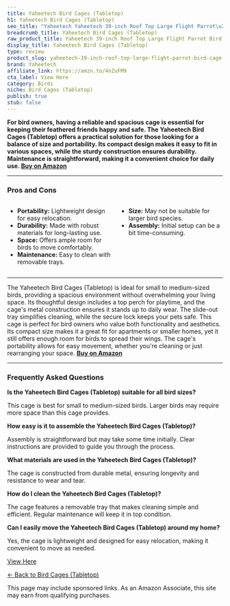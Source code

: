 ```yaml
---
title: Yaheetech Bird Cages (Tabletop)
h1: Yaheetech Bird Cages (Tabletop)
seo_title: "Yaheetech Yaheetech 39-inch Roof Top Large Flight Parrot\u2026"
breadcrumb_title: Yaheetech Bird Cages (Tabletop)
raw_product_title: Yaheetech 39-inch Roof Top Large Flight Parrot Bird Cage
display_title: Yaheetech Bird Cages (Tabletop)
type: review
product_slug: yaheetech-39-inch-roof-top-large-flight-parrot-bird-cage
brand: Yaheetech
affiliate_link: https://amzn.to/4nZuFM9
cta_label: View Here
category: Birds
niche: Bird Cages (Tabletop)
publish: true
stub: false
---
```


<div id="intro" class="full-width">
  <p><strong>For bird owners, having a reliable and spacious cage is essential for keeping their feathered friends happy and safe. The Yaheetech Bird Cages (Tabletop) offers a practical solution for those looking for a balance of size and portability. Its compact design makes it easy to fit in various spaces, while the sturdy construction ensures durability. Maintenance is straightforward, making it a convenient choice for daily use. <a href="https://amzn.to/4nZuFM9" rel="nofollow sponsored noopener" target="_blank"><strong>Buy on Amazon</strong></a></strong></p>
</div>

<hr />
<h3 id="pros-cons">Pros and Cons</h3>
<div class="pc-grid" style="display:grid;grid-template-columns:1fr 1fr;gap:16px;">
  <ul>
    <li><strong>Portability:</strong> Lightweight design for easy relocation.</li>
    <li><strong>Durability:</strong> Made with robust materials for long-lasting use.</li>
    <li><strong>Space:</strong> Offers ample room for birds to move comfortably.</li>
    <li><strong>Maintenance:</strong> Easy to clean with removable trays.</li>
  </ul>
  <ul>
    <li><strong>Size:</strong> May not be suitable for larger bird species.</li>
    <li><strong>Assembly:</strong> Initial setup can be a bit time-consuming.</li>
  </ul>
</div>
<hr />

<div class="full-width">
  <p>The Yaheetech Bird Cages (Tabletop) is ideal for small to medium-sized birds, providing a spacious environment without overwhelming your living space. Its thoughtful design includes a top perch for playtime, and the cage's metal construction ensures it stands up to daily wear. The slide-out tray simplifies cleaning, while the secure lock keeps your pets safe. This cage is perfect for bird owners who value both functionality and aesthetics. Its compact size makes it a great fit for apartments or smaller homes, yet it still offers enough room for birds to spread their wings. The cage's portability allows for easy movement, whether you're cleaning or just rearranging your space. <a href="https://amzn.to/4nZuFM9" rel="nofollow sponsored noopener" target="_blank"><strong>Buy on Amazon</strong></a></p>
</div>

<hr />
<h3 id="faqs">Frequently Asked Questions</h3>

<p><strong>Is the Yaheetech Bird Cages (Tabletop) suitable for all bird sizes?</strong></p>
<p>This cage is best for small to medium-sized birds. Larger birds may require more space than this cage provides.</p>

<p><strong>How easy is it to assemble the Yaheetech Bird Cages (Tabletop)?</strong></p>
<p>Assembly is straightforward but may take some time initially. Clear instructions are provided to guide you through the process.</p>

<p><strong>What materials are used in the Yaheetech Bird Cages (Tabletop)?</strong></p>
<p>The cage is constructed from durable metal, ensuring longevity and resistance to wear and tear.</p>

<p><strong>How do I clean the Yaheetech Bird Cages (Tabletop)?</strong></p>
<p>The cage features a removable tray that makes cleaning simple and efficient. Regular maintenance will keep it in top condition.</p>

<p><strong>Can I easily move the Yaheetech Bird Cages (Tabletop) around my home?</strong></p>
<p>Yes, the cage is lightweight and designed for easy relocation, making it convenient to move as needed.</p>
<p><a class="btn" href="https://amzn.to/4nZuFM9" target="_blank" rel="nofollow sponsored noopener">View Here</a></p>
<p><a href="/roundups/birds/bird-cages-tabletop-/">← Back to Bird Cages (Tabletop)</a></p>
<aside class="disclosure">This page may include sponsored links. As an Amazon Associate, this site may earn from qualifying purchases.</aside>
